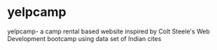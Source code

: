 # yelpcamp
yelpcamp- a camp rental based website inspired by Colt Steele's Web Development bootcamp using data set of Indian cites
